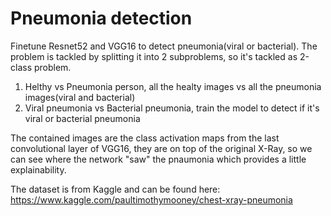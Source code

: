 # Pneumonia detection
Finetune Resnet52 and VGG16 to detect pneumonia(viral or bacterial). The problem is tackled by splitting it into 2 subproblems, so it's tackled as 2-class problem.
1. Helthy vs Pneumonia person, all the healty images vs all the pneumonia images(viral and bacterial)
2. Viral pneumonia vs Bacterial pneumonia, train the model to detect if it's viral or bacterial pneumonia

The contained images are the class activation maps from the last convolutional layer of VGG16, they are on top of the original
X-Ray, so we can see where the network "saw"  the pnaumonia which provides a little explainability.

The dataset is from Kaggle and can be found here:
https://www.kaggle.com/paultimothymooney/chest-xray-pneumonia
